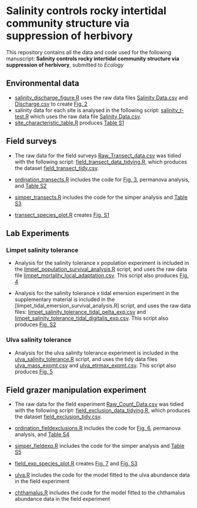 # Salinity controls rocky intertidal community structure via suppression of herbivory

This repository contains all the data and code used for the following manuscript: **Salinity controls rocky intertidal community structure via suppression of herbivory**, submitted to *Ecology* 

## Environmental data

- [salinity_discharge_figure.R](https://github.com/sandraemry/SalinityandLimpets/blob/main/scripts/salinity_discharge_figure.R) uses the raw data files [Salinity Data.csv](https://github.com/sandraemry/SalinityandLimpets/blob/main/data/raw/Salinity%20Data.csv) and [Discharge.csv](https://github.com/sandraemry/SalinityandLimpets/blob/main/data/raw/Discharge.csv) to create [Fig. 2](https://github.com/sandraemry/SalinityandLimpets/blob/main/figures/salinity_discharge.jpeg)
- salinity data for each site is analysed in the following script: [salinity_t-test.R](https://github.com/sandraemry/SalinityandLimpets/blob/main/scripts/salinity_t-test.R) which uses the raw data file [Salinity Data.csv](https://github.com/sandraemry/SalinityandLimpets/blob/main/data/raw/Salinity%20Data.csv). 
- [site_characteristic_table.R](https://github.com/sandraemry/SalinityandLimpets/blob/main/scripts/site_characteristic_table.R) produces [Table S1](https://github.com/sandraemry/SalinityandLimpets/blob/main/figures/site_characteristics.png)


## Field surveys
- The raw data for the field surveys [Raw_Transect_data.csv](https://github.com/sandraemry/SalinityandLimpets/blob/main/data/raw/Raw_Transect_data.csv) was tidied with the following script: [field_transect_data_tidying.R](https://github.com/sandraemry/SalinityandLimpets/blob/main/scripts/field_transect_data_tidying.R), which produces the dataset [field_transect_tidy.csv](https://github.com/sandraemry/SalinityandLimpets/blob/main/data/tidy/field_transect_tidy.csv). 

- [ordination_transects.R](https://github.com/sandraemry/SalinityandLimpets/blob/main/scripts/ordination_transects.R) includes the code for [Fig. 3](https://github.com/sandraemry/SalinityandLimpets/blob/main/figures/survey_nmds.png), permanova analysis, and [Table S2](https://github.com/sandraemry/SalinityandLimpets/blob/main/figures/transect_betadisper.png) 

- [simper_transects.R](https://github.com/sandraemry/SalinityandLimpets/blob/main/scripts/simper_transects.R) includes the code for the simper analysis and [Table S3](https://github.com/sandraemry/SalinityandLimpets/blob/main/figures/simper_table_fieldexp.png) 

- [transect_species_plot.R](https://github.com/sandraemry/SalinityandLimpets/blob/main/scripts/transect_species_plots.R) creates [Fig. S1](https://github.com/sandraemry/SalinityandLimpets/blob/main/figures/transect_multispecies_plot_SM.png)


## Lab Experiments

### Limpet salinity tolerance
- Analysis for the salinity tolerance x population experiment is included in the [limpet_population_survival_analysis.R](https://github.com/sandraemry/SalinityandLimpets/blob/main/scripts/limpet_population_survival_analysis.R) script, and uses the raw data file [limpet_mortality_local_adaptation.csv](https://github.com/sandraemry/SalinityandLimpets/blob/main/data/raw/limpet_mortality_local_adaptation.csv). This script also produces [Fig. 4](https://github.com/sandraemry/SalinityandLimpets/blob/main/figures/survival_plots_grid.png)

- Analysis for the salinity tolerance x tidal emersion experiment in the supplementary material is included in the [limpet_tidal_emersion_survival_analysis.R] script, and uses the raw data files: [limpet_salinity_tolerance_tidal_pelta_exp.csv](https://github.com/sandraemry/SalinityandLimpets/blob/main/data/raw/limpet_salinity_tolerance_tidal_pelta_exp.csv) and [limpet_salinity_tolerance_tidal_digitalis_exp.csv](https://github.com/sandraemry/SalinityandLimpets/blob/main/data/raw/limpet_salinity_tolerance_tidal_digitalis_exp.csv). This script also produces [Fig. S2](https://github.com/sandraemry/SalinityandLimpets/blob/main/figures/transect_betadisper.png)  


### Ulva salinity tolerance
- Analysis for the ulva salinity tolerance experiment is included in the [ulva_salinity_tolerance.R](https://github.com/sandraemry/SalinityandLimpets/blob/main/scripts/ulva_salinity_tolerance.R) script, and uses the tidy data files [ulva_mass_expmt.csv](https://github.com/sandraemry/SalinityandLimpets/blob/main/data/tidy/ulva_mass_expmt.csv) and [ulva_etrmax_expmt.csv](https://github.com/sandraemry/SalinityandLimpets/blob/main/data/tidy/ulva_etrmax_expmt.csv). This script also produces [Fig. 5](https://github.com/sandraemry/SalinityandLimpets/blob/main/figures/ulva_tolerance.png)


## Field grazer manipulation experiment 

- The raw data for the field experiment [Raw_Count_Data.csv](https://github.com/sandraemry/SalinityandLimpets/blob/main/data/raw/Raw_Count_Data.csv) was tidied with the following script: [field_exclusion_data_tidying.R](https://github.com/sandraemry/SalinityandLimpets/blob/main/scripts/field_exclusion_data_tidying.R), which produces the dataset [field_exclusion_tidy.csv](https://github.com/sandraemry/SalinityandLimpets/blob/main/data/tidy/field_exclusion_tidy.csv). 

- [ordination_fieldexclusions.R](https://github.com/sandraemry/SalinityandLimpets/blob/main/scripts/ordination_fieldexclusions.R) includes the code for [Fig. 6](https://github.com/sandraemry/SalinityandLimpets/blob/main/figures/exp_nmds.png), permanova analysis, and [Table S4](https://github.com/sandraemry/SalinityandLimpets/blob/main/figures/exp_betadisper.png)

- [simper_fieldexp.R](https://github.com/sandraemry/SalinityandLimpets/blob/main/scripts/simper_fieldexp.R) includes the code for the simper analysis and [Table S5](https://github.com/sandraemry/SalinityandLimpets/blob/main/figures/simper_table_fieldexp.png)

- [field_exp_species_plot.R](https://github.com/sandraemry/SalinityandLimpets/blob/main/scripts/field_exp_species_plot.R) creates [Fig. 7](https://github.com/sandraemry/SalinityandLimpets/blob/main/figures/means_errors_ulva_chthamalus.png) and [Fig. S3](https://github.com/sandraemry/SalinityandLimpets/blob/main/figures/multi_species_plot_SM.png)

- [ulva.R](https://github.com/sandraemry/SalinityandLimpets/blob/main/scripts/ulva.R) includes the code for the model fitted to the ulva abundance data in the field experiment

- [chthamalus.R](https://github.com/sandraemry/SalinityandLimpets/blob/main/scripts/chthamalus.R) includes the code for the model fitted to the chthamalus abundance data in the field experiment


